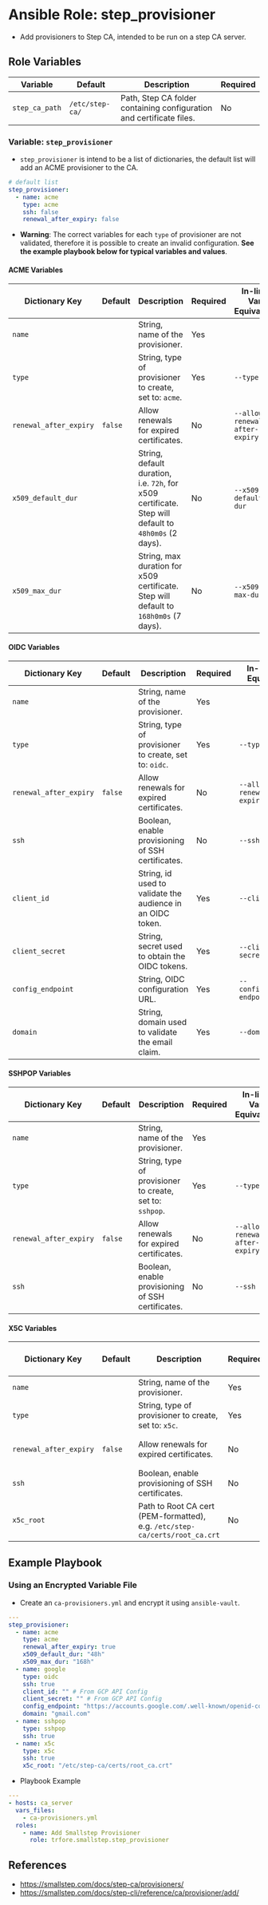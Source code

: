 # Ansible Role: step_provisioner

- Add provisioners to Step CA, intended to be run on a step CA server.

## Role Variables

| Variable       | Default         | Description                                                          | Required |
| -------------- | --------------- | -------------------------------------------------------------------- | -------- |
| `step_ca_path` | `/etc/step-ca/` | Path, Step CA folder containing configuration and certificate files. | No       |

### Variable: `step_provisioner`

- `step_provisioner` is intend to be a list of dictionaries, the default list will add an ACME provisioner to the CA.

```yaml default/main.yml
# default list
step_provisioner:
  - name: acme
    type: acme
    ssh: false
    renewal_after_expiry: false
```

- **Warning**: The correct variables for each `type` of provisioner are not validated, therefore it is possible to create an invalid configuration. **See the example playbook below for typical variables and values**.

#### ACME Variables

| Dictionary Key         | Default | Description                                                                                          | Required | In-line Var Equivalent         |
| ---------------------- | ------- | ---------------------------------------------------------------------------------------------------- | -------- | ------------------------------ |
| `name`                 |         | String, name of the provisioner.                                                                     | Yes      |                                |
| `type`                 |         | String, type of provisioner to create, set to: `acme`.                                               | Yes      | `--type`                       |
| `renewal_after_expiry` | `false` | Allow renewals for expired certificates.                                                             | No       | `--allow-renewal-after-expiry` |
| `x509_default_dur`     |         | String, default duration, i.e. `72h`, for x509 certificate. Step will default to `48h0m0s` (2 days). | No       | `--x509-default-dur`           |
| `x509_max_dur`         |         | String, max duration for x509 certificate. Step will default to `168h0m0s` (7 days).                 | No       | `--x509-max-dur`               |

#### OIDC Variables

| Dictionary Key         | Default | Description                                                | Required | In-line Var Equivalent         |
| ---------------------- | ------- | ---------------------------------------------------------- | -------- | ------------------------------ |
| `name`                 |         | String, name of the provisioner.                           | Yes      |                                |
| `type`                 |         | String, type of provisioner to create, set to: `oidc`.     | Yes      | `--type`                       |
| `renewal_after_expiry` | `false` | Allow renewals for expired certificates.                   | No       | `--allow-renewal-after-expiry` |
| `ssh`                  |         | Boolean, enable provisioning of SSH certificates.          | No       | `--ssh`                        |
| `client_id`            |         | String, id used to validate the audience in an OIDC token. | Yes      | `--client-id`                  |
| `client_secret`        |         | String, secret used to obtain the OIDC tokens.             | Yes      | `--client-secret`              |
| `config_endpoint`      |         | String, OIDC configuration URL.                            | Yes      | `--configuration-endpoint`     |
| `domain`               |         | String, domain used to validate the email claim.           | Yes      | `--domain`                     |

#### SSHPOP Variables

| Dictionary Key         | Default | Description                                              | Required | In-line Var Equivalent         |
| ---------------------- | ------- | -------------------------------------------------------- | -------- | ------------------------------ |
| `name`                 |         | String, name of the provisioner.                         | Yes      |                                |
| `type`                 |         | String, type of provisioner to create, set to: `sshpop`. | Yes      | `--type`                       |
| `renewal_after_expiry` | `false` | Allow renewals for expired certificates.                 | No       | `--allow-renewal-after-expiry` |
| `ssh`                  |         | Boolean, enable provisioning of SSH certificates.        | No       | `--ssh`                        |

#### X5C Variables

| Dictionary Key         | Default | Description                                                                 | Required | In-line Var Equivalent         |
| ---------------------- | ------- | --------------------------------------------------------------------------- | -------- | ------------------------------ |
| `name`                 |         | String, name of the provisioner.                                            | Yes      |                                |
| `type`                 |         | String, type of provisioner to create, set to: `x5c`.                       | Yes      | `--type`                       |
| `renewal_after_expiry` | `false` | Allow renewals for expired certificates.                                    | No       | `--allow-renewal-after-expiry` |
| `ssh`                  |         | Boolean, enable provisioning of SSH certificates.                           | No       | `--ssh`                        |
| `x5c_root`             |         | Path to Root CA cert (PEM-formatted), e.g. `/etc/step-ca/certs/root_ca.crt` | No       | `--x5c-root`                   |

## Example Playbook

### Using an Encrypted Variable File

- Create an `ca-provisioners.yml` and encrypt it using `ansible-vault`.

```yaml
---
step_provisioner:
  - name: acme
    type: acme
    renewal_after_expiry: true
    x509_default_dur: "48h"
    x509_max_dur: "168h"
  - name: google
    type: oidc
    ssh: true
    client_id: "" # From GCP API Config
    client_secret: "" # From GCP API Config
    config_endpoint: "https://accounts.google.com/.well-known/openid-configuration"
    domain: "gmail.com"
  - name: sshpop
    type: sshpop
    ssh: true
  - name: x5c
    type: x5c
    ssh: true
    x5c_root: "/etc/step-ca/certs/root_ca.crt"
```

- Playbook Example

```yaml
---
- hosts: ca_server
  vars_files:
    - ca-provisioners.yml
  roles:
    - name: Add Smallstep Provisioner
      role: trfore.smallstep.step_provisioner
```

## References

- https://smallstep.com/docs/step-ca/provisioners/
- https://smallstep.com/docs/step-cli/reference/ca/provisioner/add/
